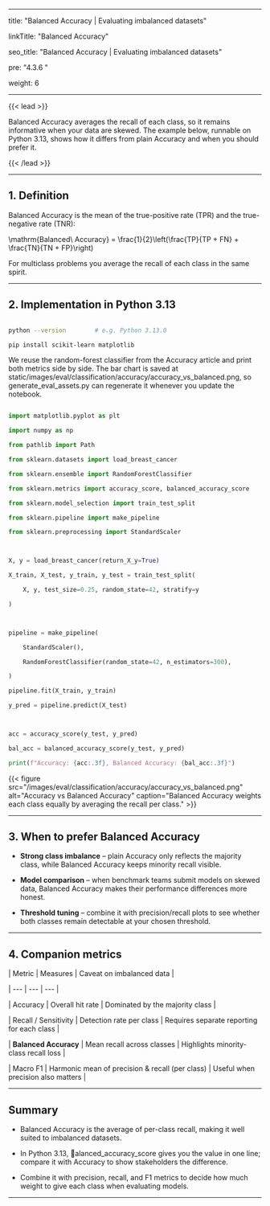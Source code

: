 ﻿---

title: "Balanced Accuracy | Evaluating imbalanced datasets"

linkTitle: "Balanced Accuracy"

seo_title: "Balanced Accuracy | Evaluating imbalanced datasets"

pre: "4.3.6 "

weight: 6

---



{{< lead >}}

Balanced Accuracy averages the recall of each class, so it remains informative when your data are skewed. The example below, runnable on Python 3.13, shows how it differs from plain Accuracy and when you should prefer it.

{{< /lead >}}



---



## 1. Definition



Balanced Accuracy is the mean of the true-positive rate (TPR) and the true-negative rate (TNR):





\mathrm{Balanced\ Accuracy} = \frac{1}{2}\left(\frac{TP}{TP + FN} + \frac{TN}{TN + FP}\right)





For multiclass problems you average the recall of each class in the same spirit.



---



## 2. Implementation in Python 3.13



```bash

python --version        # e.g. Python 3.13.0

pip install scikit-learn matplotlib

```



We reuse the random-forest classifier from the Accuracy article and print both metrics side by side. The bar chart is saved at static/images/eval/classification/accuracy/accuracy_vs_balanced.png, so generate_eval_assets.py can regenerate it whenever you update the notebook.



```python

import matplotlib.pyplot as plt

import numpy as np

from pathlib import Path

from sklearn.datasets import load_breast_cancer

from sklearn.ensemble import RandomForestClassifier

from sklearn.metrics import accuracy_score, balanced_accuracy_score

from sklearn.model_selection import train_test_split

from sklearn.pipeline import make_pipeline

from sklearn.preprocessing import StandardScaler



X, y = load_breast_cancer(return_X_y=True)

X_train, X_test, y_train, y_test = train_test_split(

    X, y, test_size=0.25, random_state=42, stratify=y

)



pipeline = make_pipeline(

    StandardScaler(),

    RandomForestClassifier(random_state=42, n_estimators=300),

)

pipeline.fit(X_train, y_train)

y_pred = pipeline.predict(X_test)



acc = accuracy_score(y_test, y_pred)

bal_acc = balanced_accuracy_score(y_test, y_pred)

print(f"Accuracy: {acc:.3f}, Balanced Accuracy: {bal_acc:.3f}")

```



{{< figure src="/images/eval/classification/accuracy/accuracy_vs_balanced.png" alt="Accuracy vs Balanced Accuracy" caption="Balanced Accuracy weights each class equally by averaging the recall per class." >}}



---



## 3. When to prefer Balanced Accuracy



- **Strong class imbalance** – plain Accuracy only reflects the majority class, while Balanced Accuracy keeps minority recall visible.

- **Model comparison** – when benchmark teams submit models on skewed data, Balanced Accuracy makes their performance differences more honest.

- **Threshold tuning** – combine it with precision/recall plots to see whether both classes remain detectable at your chosen threshold.



---



## 4. Companion metrics



| Metric | Measures | Caveat on imbalanced data |

| --- | --- | --- |

| Accuracy | Overall hit rate | Dominated by the majority class |

| Recall / Sensitivity | Detection rate per class | Requires separate reporting for each class |

| **Balanced Accuracy** | Mean recall across classes | Highlights minority-class recall loss |

| Macro F1 | Harmonic mean of precision & recall (per class) | Useful when precision also matters |



---



## Summary



- Balanced Accuracy is the average of per-class recall, making it well suited to imbalanced datasets.

- In Python 3.13, alanced_accuracy_score gives you the value in one line; compare it with Accuracy to show stakeholders the difference.

- Combine it with precision, recall, and F1 metrics to decide how much weight to give each class when evaluating models.

---

